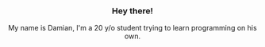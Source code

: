 <h3 align="center"><strong>Hey there!</strong></h3>

<p align="center">
My name is Damian, I'm a 20 y/o student trying to learn programming on his own.<br>

</p>
